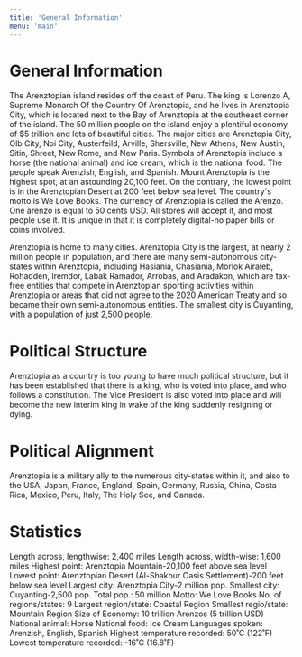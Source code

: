 ```yaml
---
title: 'General Information'
menu: 'main'
---
```


# General Information
The Arenztopian island resides off the coast of Peru. The king is Lorenzo A, Supreme Monarch Of the Country Of Arenztopia, and he lives in Arenztopia City, which is located next to the Bay of Arenztopia at the southeast corner of the island. The 50 million people on the island enjoy a plentiful economy of $5 trillion and lots of beautiful cities. The major cities are Arenztopia City, Olb City, Noi City, Austerfeild, Arville, Shersville, New Athens, New Austin, Sitin, Shreet, New Rome, and New Paris. Symbols of Arenztopia include a horse (the national animal) and ice cream, which is the national food. The people speak Arenzish, English, and Spanish. Mount Arenztopia is the highest spot, at an astounding 20,100 feet. On the contrary, the lowest point is in the Arenztopian Desert at 200 feet below sea level. The country´s motto is We Love Books. The currency of Arenztopia is called the Arenzo. One arenzo is equal to 50 cents USD. All stores will accept it, and most people use it. It is unique in that it is completely digital-no paper bills or coins involved.
 
 
Arenztopia is home to many cities. Arenztopia City is the largest, at nearly 2 million people in population, and there are many semi-autonomous city-states within Arenztopia, including Hasiania, Chasiania, Morlok Airaleb, Rohadden, Iremdor, Labak Ramador, Arrobas, and Aradakon, which are tax-free entities that compete in Arenztopian sporting activities within Arenztopia or areas that did not agree to the 2020 American Treaty and so became their own semi-autonomous entities. The smallest city is Cuyanting, with a population of just 2,500 people.  

# Political Structure
Arenztopia as a country is too young to have much political structure, but it has been established that there is a king, who is voted into place, and who follows a constitution. The Vice President is also voted into place and will become the new interim king in wake of the king suddenly resigning or dying.

# Political Alignment
Arenztopia is a military ally to the numerous city-states within it, and also to the USA, Japan, France, England, Spain, Germany, Russia, China, Costa Rica, Mexico, Peru, Italy, The Holy See, and Canada.

# Statistics
Length across, lengthwise: 2,400 miles
Length across, width-wise: 1,600 miles
Highest point: Arenztopia Mountain-20,100 feet above sea level
Lowest point: Arenztopian Desert (Al-Shakbur Oasis Settlement)-200 feet below sea level
Largest city: Arenztopia City-2 million pop.
Smallest city: Cuyanting-2,500 pop.
Total pop.: 50 million
Motto: We Love Books
No. of regions/states: 9
Largest region/state: Coastal Region
Smallest regio/state: Mountain Region
Size of Economy: 10 trillion Arenzos (5 trillion USD)
National animal: Horse
National food: Ice Cream
Languages spoken: Arenzish, English, Spanish
Highest temperature recorded: 50˚C (122˚F)
Lowest temperature recorded: -16˚C (16.8˚F)
